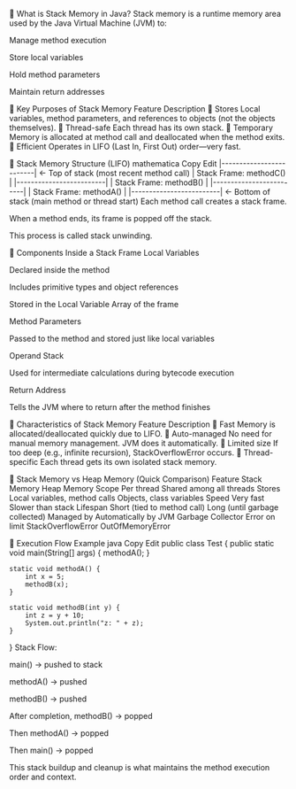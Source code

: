 🔹 What is Stack Memory in Java?
Stack memory is a runtime memory area used by the Java Virtual Machine (JVM) to:

Manage method execution

Store local variables

Hold method parameters

Maintain return addresses

🔹 Key Purposes of Stack Memory
Feature	Description
🔸 Stores	Local variables, method parameters, and references to objects (not the objects themselves).
🔸 Thread-safe	Each thread has its own stack.
🔸 Temporary	Memory is allocated at method call and deallocated when the method exits.
🔸 Efficient	Operates in LIFO (Last In, First Out) order—very fast.

🔹 Stack Memory Structure (LIFO)
mathematica
Copy
Edit
|-------------------------|  ← Top of stack (most recent method call)
| Stack Frame: methodC()  |
|-------------------------|
| Stack Frame: methodB()  |
|-------------------------|
| Stack Frame: methodA()  |
|-------------------------|  ← Bottom of stack (main method or thread start)
Each method call creates a stack frame.

When a method ends, its frame is popped off the stack.

This process is called stack unwinding.

🔹 Components Inside a Stack Frame
Local Variables

Declared inside the method

Includes primitive types and object references

Stored in the Local Variable Array of the frame

Method Parameters

Passed to the method and stored just like local variables

Operand Stack

Used for intermediate calculations during bytecode execution

Return Address

Tells the JVM where to return after the method finishes

🔹 Characteristics of Stack Memory
Feature	Description
📌 Fast	Memory is allocated/deallocated quickly due to LIFO.
📌 Auto-managed	No need for manual memory management. JVM does it automatically.
📌 Limited size	If too deep (e.g., infinite recursion), StackOverflowError occurs.
📌 Thread-specific	Each thread gets its own isolated stack memory.

🔹 Stack Memory vs Heap Memory (Quick Comparison)
Feature	Stack Memory	Heap Memory
Scope	Per thread	Shared among all threads
Stores	Local variables, method calls	Objects, class variables
Speed	Very fast	Slower than stack
Lifespan	Short (tied to method call)	Long (until garbage collected)
Managed by	Automatically by JVM	Garbage Collector
Error on limit	StackOverflowError	OutOfMemoryError

🔹 Execution Flow Example
java
Copy
Edit
public class Test {
    public static void main(String[] args) {
        methodA();
    }

    static void methodA() {
        int x = 5;
        methodB(x);
    }

    static void methodB(int y) {
        int z = y + 10;
        System.out.println("z: " + z);
    }
}
Stack Flow:

main() → pushed to stack

methodA() → pushed

methodB() → pushed

After completion, methodB() → popped

Then methodA() → popped

Then main() → popped

This stack buildup and cleanup is what maintains the method execution order and context.